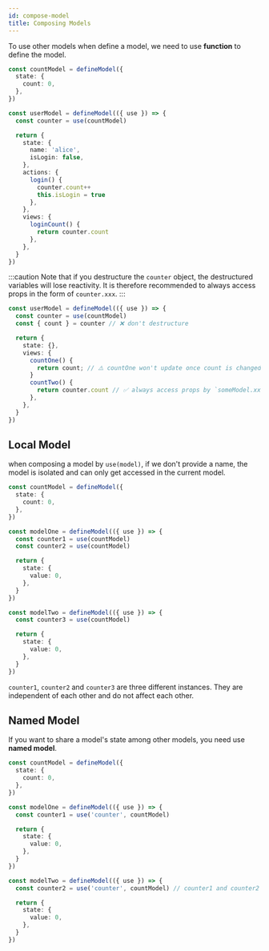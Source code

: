 ```yaml
---
id: compose-model
title: Composing Models
---
```


To use other models when define a model, we need to use **function** to define
the model.

```ts
const countModel = defineModel({
  state: {
    count: 0,
  },
})

const userModel = defineModel(({ use }) => {
  const counter = use(countModel)

  return {
    state: {
      name: 'alice',
      isLogin: false,
    },
    actions: {
      login() {
        counter.count++
        this.isLogin = true
      },
    },
    views: {
      loginCount() {
        return counter.count
      },
    },
  }
})
```

:::caution
Note that if you destructure the `counter` object, the destructured variables will lose reactivity. It is therefore recommended to always access props in the form of `counter.xxx`.
:::

```ts
const userModel = defineModel(({ use }) => {
  const counter = use(countModel)
  const { count } = counter // ❌ don't destructure

  return {
    state: {},
    views: {
      countOne() {
        return count; // ⚠️ countOne won't update once count is changed
      }
      countTwo() {
        return counter.count // ✅ always access props by `someModel.xx` in a view function
      },
    },
  }
})
```

## Local Model

when composing a model by `use(model)`, if we don't provide a name, the model is isolated and can only get accessed in the current model.

```ts
const countModel = defineModel({
  state: {
    count: 0,
  },
})

const modelOne = defineModel(({ use }) => {
  const counter1 = use(countModel)
  const counter2 = use(countModel)

  return {
    state: {
      value: 0,
    },
  }
})

const modelTwo = defineModel(({ use }) => {
  const counter3 = use(countModel)

  return {
    state: {
      value: 0,
    },
  }
})
```

`counter1`, `counter2` and `counter3` are three different instances. They are independent of each other and do not affect each other.

## Named Model

If you want to share a model's state among other models, you need use **named model**.

```ts
const countModel = defineModel({
  state: {
    count: 0,
  },
})

const modelOne = defineModel(({ use }) => {
  const counter1 = use('counter', countModel)

  return {
    state: {
      value: 0,
    },
  }
})

const modelTwo = defineModel(({ use }) => {
  const counter2 = use('counter', countModel) // counter1 and counter2 point to a same instance as long as they have a same name.

  return {
    state: {
      value: 0,
    },
  }
})
```
